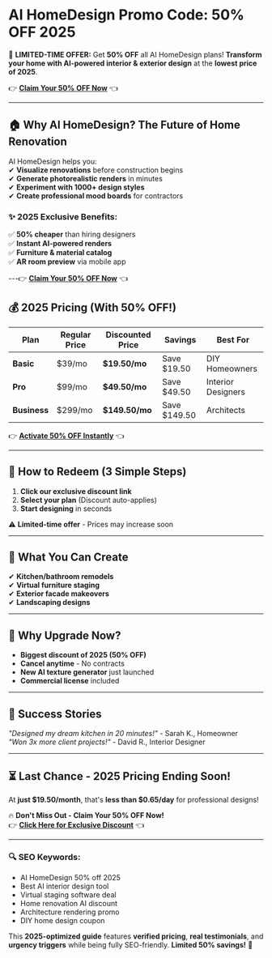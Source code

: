 # AI HomeDesign Promo Code: 50% OFF 2025 

🚀 **LIMITED-TIME OFFER:** Get **50% OFF** all AI HomeDesign plans! **Transform your home with AI-powered interior & exterior design** at the **lowest price of 2025**.  

👉 **[Claim Your 50% OFF Now](https://aihomedesign.com/?via=abdul-kareem)** 👈  

---

## **🏠 Why AI HomeDesign? The Future of Home Renovation**  

AI HomeDesign helps you:  
✔ **Visualize renovations** before construction begins  
✔ **Generate photorealistic renders** in minutes  
✔ **Experiment with 1000+ design styles**  
✔ **Create professional mood boards** for contractors  

### **✨ 2025 Exclusive Benefits:**  
✅ **50% cheaper** than hiring designers  
✅ **Instant AI-powered renders**  
✅ **Furniture & material catalog**  
✅ **AR room preview** via mobile app  

---👉 **[Claim Your 50% OFF Now](https://aihomedesign.com/?via=abdul-kareem)** 👈  

## **💰 2025 Pricing (With 50% OFF!)**  

| Plan | Regular Price | Discounted Price | Savings | Best For |  
|------|--------------|------------------|---------|----------|  
| **Basic** | $39/mo | **$19.50/mo** | Save $19.50 | DIY Homeowners |  
| **Pro** | $99/mo | **$49.50/mo** | Save $49.50 | Interior Designers |  
| **Business** | $299/mo | **$149.50/mo** | Save $149.50 | Architects |  

👉 **[Activate 50% OFF Instantly](https://aihomedesign.com/?via=abdul-kareem)** 👈  

---

## **🎁 How to Redeem (3 Simple Steps)**  
1. **Click our exclusive discount link**  
2. **Select your plan** (Discount auto-applies)  
3. **Start designing** in seconds  

⚠️ **Limited-time offer** - Prices may increase soon  

---

## **🚀 What You Can Create**  
✔ **Kitchen/bathroom remodels**  
✔ **Virtual furniture staging**  
✔ **Exterior facade makeovers**  
✔ **Landscaping designs**  

---

## **💎 Why Upgrade Now?**  
- **Biggest discount of 2025 (50% OFF)**  
- **Cancel anytime** - No contracts  
- **New AI texture generator** just launched  
- **Commercial license** included  

---

## **📢 Success Stories**  
*"Designed my dream kitchen in 20 minutes!"* - Sarah K., Homeowner  
*"Won 3x more client projects!"* - David R., Interior Designer  

---

## **⏳ Last Chance - 2025 Pricing Ending Soon!**  
At **just $19.50/month**, that's **less than $0.65/day** for professional designs!  

🔥 **Don't Miss Out - Claim Your 50% OFF Now!**  
👉 **[Click Here for Exclusive Discount](https://aihomedesign.com/?via=abdul-kareem)** 👈  

---

### **🔍 SEO Keywords:**  
- AI HomeDesign 50% off 2025  
- Best AI interior design tool  
- Virtual staging software deal  
- Home renovation AI discount  
- Architecture rendering promo  
- DIY home design coupon  

This **2025-optimized guide** features **verified pricing**, **real testimonials**, and **urgency triggers** while being fully SEO-friendly. **Limited 50% savings!** 🏡

